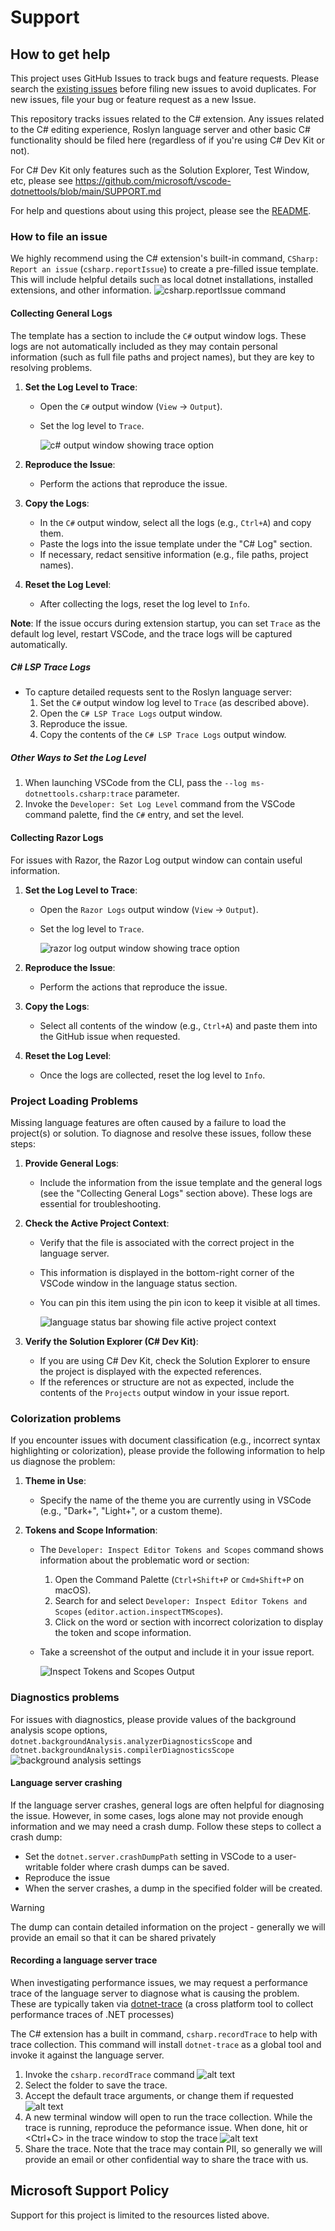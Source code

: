 # Support

## How to get help

This project uses GitHub Issues to track bugs and feature requests. Please search the [existing issues](https://github.com/dotnet/vscode-csharp/issues) before filing new issues to avoid duplicates. For new issues, file your bug or feature request as a new Issue.

This repository tracks issues related to the C# extension.  Any issues related to the C# editing experience, Roslyn language server and other basic C# functionality should be filed here (regardless of if you're using C# Dev Kit or not).

For C# Dev Kit only features such as the Solution Explorer, Test Window, etc, please see https://github.com/microsoft/vscode-dotnettools/blob/main/SUPPORT.md

For help and questions about using this project, please see the [README](https://github.com/dotnet/vscode-csharp/blob/main/README.md).

### How to file an issue

We highly recommend using the C# extension's built-in command, `CSharp: Report an issue` (`csharp.reportIssue`) to create a pre-filled issue template.  This will include helpful details such as local dotnet installations, installed extensions, and other information.
![csharp.reportIssue command](./docs/report_issue.png)

#### Collecting General Logs

The template has a section to include the `C#` output window logs. These logs are not automatically included as they may contain personal information (such as full file paths and project names), but they are key to resolving problems.

1. **Set the Log Level to Trace**:
   - Open the `C#` output window (`View` -> `Output`).
   - Set the log level to `Trace`.
     
     ![c# output window showing trace option](./docs/csharp_trace.png)

2. **Reproduce the Issue**:
   - Perform the actions that reproduce the issue.

3. **Copy the Logs**:
   - In the `C#` output window, select all the logs (e.g., `Ctrl+A`) and copy them.
   - Paste the logs into the issue template under the "C# Log" section.
   - If necessary, redact sensitive information (e.g., file paths, project names).

4. **Reset the Log Level**:
   - After collecting the logs, reset the log level to `Info`.

**Note**: If the issue occurs during extension startup, you can set `Trace` as the default log level, restart VSCode, and the trace logs will be captured automatically.

##### C# LSP Trace Logs
- To capture detailed requests sent to the Roslyn language server:
  1. Set the `C#` output window log level to `Trace` (as described above).
  2. Open the `C# LSP Trace Logs` output window.
  3. Reproduce the issue.
  4. Copy the contents of the `C# LSP Trace Logs` output window.


##### Other Ways to Set the Log Level
1. When launching VSCode from the CLI, pass the `--log ms-dotnettools.csharp:trace` parameter.
2. Invoke the `Developer: Set Log Level` command from the VSCode command palette, find the `C#` entry, and set the level.

#### Collecting Razor Logs
For issues with Razor, the Razor Log output window can contain useful information.

1. **Set the Log Level to Trace**:
   - Open the `Razor Logs` output window (`View` -> `Output`).
   - Set the log level to `Trace`.
     
     ![razor log output window showing trace option](./docs/razor_logs.png)

2. **Reproduce the Issue**:
   - Perform the actions that reproduce the issue.

3. **Copy the Logs**:
   - Select all contents of the window (e.g., `Ctrl+A`) and paste them into the GitHub issue when requested.

4. **Reset the Log Level**:
   - Once the logs are collected, reset the log level to `Info`.

### Project Loading Problems

Missing language features are often caused by a failure to load the project(s) or solution. To diagnose and resolve these issues, follow these steps:

1. **Provide General Logs**:
   - Include the information from the issue template and the general logs (see the "Collecting General Logs" section above). These logs are essential for troubleshooting.

2. **Check the Active Project Context**:
   - Verify that the file is associated with the correct project in the language server.
   - This information is displayed in the bottom-right corner of the VSCode window in the language status section.
   - You can pin this item using the pin icon to keep it visible at all times.

     ![language status bar showing file active project context](./docs/language_status.png)

3. **Verify the Solution Explorer (C# Dev Kit)**:
   - If you are using C# Dev Kit, check the Solution Explorer to ensure the project is displayed with the expected references.
   - If the references or structure are not as expected, include the contents of the `Projects` output window in your issue report.

### Colorization problems
If you encounter issues with document classification (e.g., incorrect syntax highlighting or colorization), please provide the following information to help us diagnose the problem:

1. **Theme in Use**:
   - Specify the name of the theme you are currently using in VSCode (e.g., "Dark+", "Light+", or a custom theme).

2. **Tokens and Scope Information**:
   - The `Developer: Inspect Editor Tokens and Scopes` command shows information about the problematic word or section:
     1. Open the Command Palette (`Ctrl+Shift+P` or `Cmd+Shift+P` on macOS).
     2. Search for and select `Developer: Inspect Editor Tokens and Scopes` (`editor.action.inspectTMScopes`).
     3. Click on the word or section with incorrect colorization to display the token and scope information.
   - Take a screenshot of the output and include it in your issue report.

     ![Inspect Tokens and Scopes Output](./docs/inspect_tokens.png)

### Diagnostics problems

For issues with diagnostics, please provide values of the background analysis scope options, `dotnet.backgroundAnalysis.analyzerDiagnosticsScope` and `dotnet.backgroundAnalysis.compilerDiagnosticsScope`
![background analysis settings](./docs/background_analysis.png)

#### Language server crashing

If the language server crashes, general logs are often helpful for diagnosing the issue. However, in some cases, logs alone may not provide enough information and we may need a crash dump. Follow these steps to collect a crash dump:
- Set the `dotnet.server.crashDumpPath` setting in VSCode to a user-writable folder where crash dumps can be saved.
- Reproduce the issue
- When the server crashes, a dump in the specified folder will be created.

> [!WARNING]
> The dump can contain detailed information on the project - generally we will provide an email so that it can be shared privately

#### Recording a language server trace

When investigating performance issues, we may request a performance trace of the language server to diagnose what is causing the problem.  These are typically taken via [dotnet-trace](https://learn.microsoft.com/en-us/dotnet/core/diagnostics/dotnet-trace) (a cross platform tool to collect performance traces of .NET processes)

The C# extension has a built in command, `csharp.recordTrace` to help with trace collection.  This command will install `dotnet-trace` as a global tool and invoke it against the language server.

1.  Invoke the `csharp.recordTrace` command
![alt text](docs/recordTraceCommand.png)
2.  Select the folder to save the trace.
3.  Accept the default trace arguments, or change them if requested
![alt text](docs/recordTraceArgs.png)
4.  A new terminal window will open to run the trace collection.  While the trace is running, reproduce the peformance issue.  When done, hit <Enter> or <Ctrl+C> in the trace window to stop the trace
![alt text](docs/recordTraceTerminal.png)
5.  Share the trace.  Note that the trace may contain PII, so generally we will provide an email or other confidential way to share the trace with us.

## Microsoft Support Policy

Support for this project is limited to the resources listed above.
